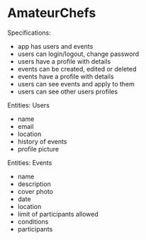 # AmateurChefs

Specifications:
- app has users and events
- users can login/logout, change password
- users have a profile with details
- events can be created, edited or deleted 
- events have a profile with details 
- users can see events and apply to them 
- users can see other users profiles


Entities: 
Users
- name
- email
- location
- history of events 
- profile picture

Entities: 
Events
- name
- description 
- cover photo
- date
- location
- limit of participants allowed
- conditions
- participants
